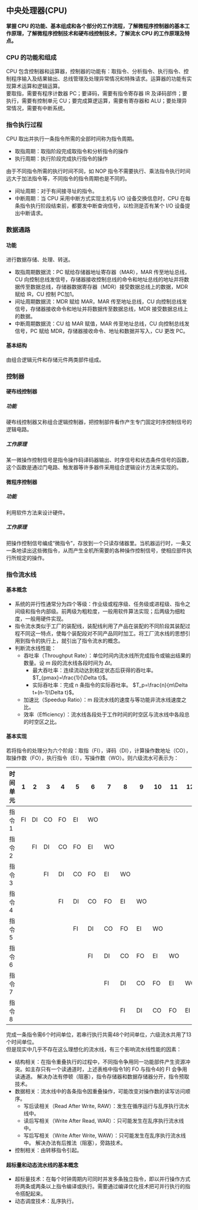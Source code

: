 ## 中央处理器(CPU)
**掌握 CPU 的功能、基本组成和各个部分的工作流程，了解微程序控制器的基本工作原理，了解微程序控制技术和硬布线控制技术，了解流水 CPU 的工作原理及特点。**

### CPU 的功能和组成
CPU 包含控制器和运算器，控制器的功能有：取指令、分析指令、执行指令、控制程序输入及结果输出、总线管理及处理异常情况和特殊请求。运算器的功能有实现算术运算和逻辑运算。  
要取指，需要有程序计数器 PC；要译码，需要有指令寄存器 IR 及译码部件；要执行，需要有控制单元 CU；要完成算逻运算，需要有寄存器和 ALU；要处理异常情况，需要有中断系统。

### 指令执行过程
CPU 取出并执行一条指令所需的全部时间称为指令周期。
* 取指周期：取指阶段完成取指令和分析指令的操作
* 执行周期：执行阶段完成执行指令的操作

由于不同指令所需的执行时间不同，如 NOP 指令不需要执行、乘法指令执行时间远大于加法指令等，不同指令的指令周期也是不同的。
* 间址周期：对于有间接寻址的指令。
* 中断周期：当 CPU 采用中断方式实现主机与 I/O 设备交换信息时，CPU 在每条指令执行阶段结束前，都要发中断查询信号，以检测是否有某个 I/O 设备提出中断请求。

### 数据通路
#### 功能
进行数据存储、处理、转送。  
* 取指周期数据流：PC 赋给存储器地址寄存器（MAR），MAR 传至地址总线，CU 向控制总线发信号，存储器接收控制总线的命令和地址总线的地址并将数据传至数据总线，存储器数据寄存器（MDR）接受数据总线上的数据，MDR 赋给 IR，CU 控制 PC加1。
* 间址周期数据流：MDR 赋给 MAR，MAR 传至地址总线，CU 向控制总线发信号，存储器接收命令和地址并将数据传至数据总线，MDR 接受数据总线上的数据。
* 中断周期数据流：CU 给 MAR 赋值，MAR 传至地址总线，CU 向控制总线发信号，PC 赋给 MDR，存储器接收命令、地址和数据并写入，CU 更改 PC。

#### 基本结构
由组合逻辑元件和存储元件两类部件组成。

### 控制器
#### 硬布线控制器
##### 功能
硬布线控制器又称组合逻辑控制器，把控制部件看作产生专门固定时序控制信号的逻辑电路。

##### 工作原理
某一微操作控制信号是指令操作码译码器输出、时序信号和状态条件信号的函数，这个函数是通过门电路、触发器等许多器件采用组合逻辑设计方法来实现的。

#### 微程序控制器
##### 功能
利用软件方法来设计硬件。

##### 工作原理
把操作控制信号编成“微指令”，存放到一个只读存储器里。当机器运行时，一条又一条地读出这些微指令，从而产生全机所需要的各种操作控制信号，使相应部件执行所规定的操作。

### 指令流水线
#### 基本概念
* 系统的并行性通常分为四个等级：作业级或程序级、任务级或进程级、指令之间级和指令内部级。前两级为粗粒度，一般用软件算法实现；后两级为细粒度，一般用硬件实现。  
* 指令流水类似于工厂的装配线，装配线利用了产品在装配的不同阶段其装配过程不同这一特点，使每个装配段对不同产品同时加工。将工厂流水线的思想引用到指令的执行上，就引出了指令流水的概念。
* 判断流水线性能：
    * 吞吐率（Throughput Rate）：单位时间内流水线所完成指令或输出结果的数量。设 $m$ 段的流水线各段时间为 $\Delta t$。
        * 最大吞吐率：连续流动达到稳定状态后获得的吞吐率。 $T_{pmax}=\frac{1}{\Delta t}$。
        * 实际吞吐率：完成 n 条指令的实际吞吐率。 $T_p=\frac{n}{m\Delta t+(n-1)\Delta t}$。
    * 加速比（Speedup Ratio）：m 段流水线的速度与等功能非流水线速度之比。
    * 效率（Efficiency）：流水线各段处于工作时间的时空区与流水线中各段总的时空区之比。

#### 基本实现
若将指令的处理分为六个阶段：取指（FI），译码（DI），计算操作数地址（CO），取操作数（FO），执行指令（EI），写操作数（WO）。则六级流水可表示为：

| 时间单元 | 1 | 2 | 3 | 4 | 5 | 6 | 7 | 8 | 9 | 10 | 11 | 12 | 13 |
| --- | --- | --- | --- | --- | --- | --- | --- | --- | --- | --- | --- | --- | --- |
| 指令1 | FI | DI | CO | FO | EI | WO |  |  |  |  |  |  |  |
| 指令2 |  | FI | DI | CO | FO | EI | WO |  |  |  |  |  |  |
| 指令3 |  |  | FI | DI | CO | FO | EI | WO |  |  |  |  |  |
| 指令4 |  |  |  | FI | DI | CO | FO | EI | WO |  |  |  |  |
| 指令5 |  |  |  |  | FI | DI | CO | FO | EI | WO |  |  |  |
| 指令6 |  |  |  |  |  | FI | DI | CO | FO | EI | WO |  |  |
| 指令7 |  |  |  |  |  |  | FI | DI | CO | FO | EI | WO |  |
| 指令8 |  |  |  |  |  |  |  | FI | DI | CO | FO | EI | WO |

完成一条指令需6个时间单位，若串行执行共需48个时间单位，六级流水共用了13个时间单位。  
但是现实中几乎不存在这么理想化的流水线，有三个影响流水线性能的因素：
* 结构相关：在指令重叠执行的过程中，不同指令争用同一功能部件产生资源冲突。如主存只有一个读通道时，上述表格中指令1的 FO 与指令4的 FI 会争用读通道。
    解决办法有停顿（阻塞），指令存储器和数据存储器分开，指令预取技术。
* 数据相关：流水线中的各条指令因重叠操作，可能改变对操作数的读写访问顺序。
    * 写后读相关（Read After Write, RAW）：发生在循序运行与乱序执行流水线中。
    * 读后写相关（Write After Read, WAR）：只可能发生在乱序执行流水线中。
    * 写后写相关（Write After Write, WAW）：只可能发生在乱序执行流水线中。
    解决办法有后推法（阻塞），旁路技术。
* 控制相关：由转移指令引起。

#### 超标量和动态流水线的基本概念
* 超标量技术：在每个时钟周期内可同时并发多条独立指令，即以并行操作方式将两条或两条以上指令编译或执行。需要通过编译优化技术把可并行执行的指令搭配起来。
* 动态调度技术：乱序执行。